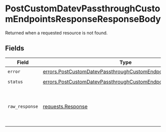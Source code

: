 # PostCustomDatevPassthroughCustomEndpointsResponseResponseBody

Returned when a requested resource is not found.


## Fields

| Field                                                                                                                                            | Type                                                                                                                                             | Required                                                                                                                                         | Description                                                                                                                                      |
| ------------------------------------------------------------------------------------------------------------------------------------------------ | ------------------------------------------------------------------------------------------------------------------------------------------------ | ------------------------------------------------------------------------------------------------------------------------------------------------ | ------------------------------------------------------------------------------------------------------------------------------------------------ |
| `error`                                                                                                                                          | [errors.PostCustomDatevPassthroughCustomEndpointsResponseError](../../models/errors/postcustomdatevpassthroughcustomendpointsresponseerror.md)   | :heavy_check_mark:                                                                                                                               | N/A                                                                                                                                              |
| `status`                                                                                                                                         | [errors.PostCustomDatevPassthroughCustomEndpointsResponseStatus](../../models/errors/postcustomdatevpassthroughcustomendpointsresponsestatus.md) | :heavy_check_mark:                                                                                                                               | N/A                                                                                                                                              |
| `raw_response`                                                                                                                                   | [requests.Response](https://requests.readthedocs.io/en/latest/api/#requests.Response)                                                            | :heavy_minus_sign:                                                                                                                               | Raw HTTP response; suitable for custom response parsing                                                                                          |